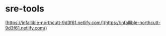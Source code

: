 # sre-tools

[https://infallible-northcutt-9d3f61.netlify.com/](https://infallible-northcutt-9d3f61.netlify.com/)
